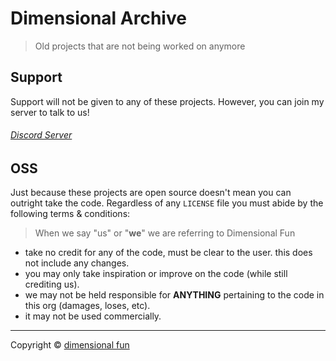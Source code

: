 # Dimensional Archive

> Old projects that are not being worked on anymore

## Support

Support will not be given to any of these projects.
However, you can join my server to talk to us!

###### [Discord Server](https://discord.gg/8R4d8RydT4)

## OSS

Just because these projects are open source doesn't mean you can outright take the code.
Regardless of any `LICENSE` file you must abide by the following terms & conditions:

> When we say "us" or "**we**" we are referring to Dimensional Fun

- take no credit for any of the code, must be clear to the user. this does not include any changes.
- you may only take inspiration or improve on the code (while still crediting us).
- we may not be held responsible for **ANYTHING** pertaining to the code in this org (damages, loses, etc).
- it may not be used commercially.

---

Copyright &copy; [dimensional fun](https://www.dimensional.fun)
